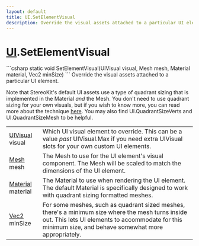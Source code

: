 ```yaml
---
layout: default
title: UI.SetElementVisual
description: Override the visual assets attached to a particular UI element.  Note that StereoKit's default UI assets use a type of quadrant sizing that is implemented in the Material _and_ the Mesh. You don't need to use quadrant sizing for your own visuals, but if you wish to know more, you can read more about the technique [here](https.//playdeck.net/blog/quadrant-sizing-efficient-ui-rendering). You may also find UI.QuadrantSizeVerts and UI.QuadrantSizeMesh to be helpful.
---
```

# [UI]({{site.url}}/Pages/StereoKit/UI.html).SetElementVisual

<div class='signature' markdown='1'>
```csharp
static void SetElementVisual(UIVisual visual, Mesh mesh, Material material, Vec2 minSize)
```
Override the visual assets attached to a particular UI
element.

Note that StereoKit's default UI assets use a type of quadrant
sizing that is implemented in the Material _and_ the Mesh. You
don't need to use quadrant sizing for your own visuals, but if
you wish to know more, you can read more about the technique
[here](https://playdeck.net/blog/quadrant-sizing-efficient-ui-rendering).
You may also find UI.QuadrantSizeVerts and UI.QuadrantSizeMesh to
be helpful.
</div>

|  |  |
|--|--|
|[UIVisual]({{site.url}}/Pages/StereoKit/UIVisual.html) visual|Which UI visual element to override. This can             be a value _past_ UIVisual.Max if you need extra UIVisual slots for             your own custom UI elements.|
|[Mesh]({{site.url}}/Pages/StereoKit/Mesh.html) mesh|The Mesh to use for the UI element's visual             component. The Mesh will be scaled to match the dimensions of the             UI element.|
|[Material]({{site.url}}/Pages/StereoKit/Material.html) material|The Material to use when rendering the UI             element. The default Material is specifically designed to work             with quadrant sizing formatted meshes.|
|[Vec2]({{site.url}}/Pages/StereoKit/Vec2.html) minSize|For some meshes, such as quadrant sized             meshes, there's a minimum size where the mesh turns inside out.             This lets UI elements to accommodate for this minimum size, and             behave somewhat more appropriately.|




